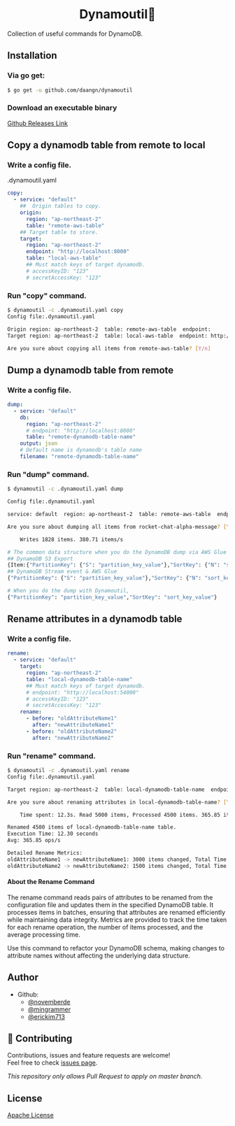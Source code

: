 <h1 align="center">Dynamoutil🚀</h1>

Collection of useful commands for DynamoDB.

## Installation

### Via go get:

```sh
$ go get -u github.com/daangn/dynamoutil
```

### Download an executable binary

[Github Releases Link](https://github.com/daangn/dynamoutil/releases)

## Copy a dynamodb table from remote to local

### Write a config file.

.dynamoutil.yaml
```yaml
copy:
  - service: "default"
    ##  Origin tables to copy.
    origin:
      region: "ap-northeast-2"
      table: "remote-aws-table"
    ## Target table to store.
    target:
      region: "ap-northeast-2"
      endpoint: "http://localhost:8000"
      table: "local-aws-table"
      ## Must match keys of target dynamodb.
      # accessKeyID: "123"
      # secretAccessKey: "123"
```

### Run "copy" command.

```sh
$ dynamoutil -c .dynamoutil.yaml copy
Config file:.dynamoutil.yaml

Origin region: ap-northeast-2  table: remote-aws-table  endpoint: 
Target region: ap-northeast-2  table: local-aws-table  endpoint: http://localhost:8000

Are you sure about copying all items from remote-aws-table? [Y/n]
```

## Dump a dynamodb table from remote

### Write a config file.

```yaml
dump:
  - service: "default"
    db:
      region: "ap-northeast-2"
      # endpoint: "http://localhost:8000"
      table: "remote-dynamodb-table-name"
    output: json
    # Default name is dynamodb's table name
    filename: "remote-dynamodb-table-name"
```

### Run "dump" command.

```sh
$ dynamoutil -c .dynamoutil.yaml dump

Config file:.dynamoutil.yaml

service: default  region: ap-northeast-2  table: remote-aws-table  endpoint:   output: json 

Are you sure about dumping all items from rocket-chat-alpha-message? [Y/n] Y

    Writes 1828 items. 380.71 items/s
```

```sh
# The common data structure when you do the DynamoDB dump via AWS Glue or DynamoDB Stream,
## DynamoDB S3 Export
{Item:{"PartitionKey": {"S": "partition_key_value"},"SortKey": {"N": "sort_key_value"}}}
## DynamoDB Stream event & AWS Glue
{"PartitionKey": {"S": "partition_key_value"},"SortKey": {"N": "sort_key_value"}}

# When you do the dump with Dynamoutil,
{"PartitionKey": "partition_key_value","SortKey": "sort_key_value"}
```

## Rename attributes in a dynamodb table

### Write a config file.

```yaml
rename:
  - service: "default"
    target:
      region: "ap-northeast-2"
      table: "local-dynamodb-table-name"
      ## Must match keys of target dynamodb.
      # endpoint: "http://localhost:54000"
      # accessKeyID: "123"
      # secretAccessKey: "123"
    rename:
      - before: "oldAttributeName1"
        after: "newAttributeName1"
      - before: "oldAttributeName2"
        after: "newAttributeName2"
```

### Run "rename" command.

```sh
$ dynamoutil -c .dynamoutil.yaml rename
Config file:.dynamoutil.yaml

Target region: ap-northeast-2  table: local-dynamodb-table-name  endpoint: 

Are you sure about renaming attributes in local-dynamodb-table-name? [Y/n] Y

    Time spent: 12.3s. Read 5000 items, Processed 4500 items. 365.85 items/s

Renamed 4500 items of local-dynamodb-table-name table.
Execution Time: 12.30 seconds
Avg: 365.85 ops/s

Detailed Rename Metrics:
oldAttributeName1 -> newAttributeName1: 3000 items changed, Total Time: 8.15 seconds, Avg Time per item: 0.0027 seconds
oldAttributeName2 -> newAttributeName2: 1500 items changed, Total Time: 4.15 seconds, Avg Time per item: 0.0028 seconds
```

#### About the Rename Command
The rename command reads pairs of attributes to be renamed from the configuration file and updates them in the specified DynamoDB table. It processes items in batches, ensuring that attributes are renamed efficiently while maintaining data integrity. Metrics are provided to track the time taken for each rename operation, the number of items processed, and the average processing time.

Use this command to refactor your DynamoDB schema, making changes to attribute names without affecting the underlying data structure.

## Author

* Github:
  - [@novemberde](https://github.com/novemberde)
  - [@mingrammer](https://github.com/mingrammer)
  - [@erickim713](https://github.com/erickim713)

## 🤝 Contributing

Contributions, issues and feature requests are welcome!<br />Feel free to check [issues page](/daangn/dynamoutil/issues).

*This repository only allows Pull Request to apply on master branch.*

## License

[Apache License](./LICENSE)